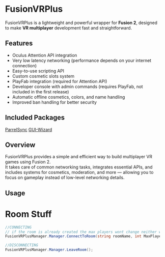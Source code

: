 # FusionVRPlus

FusionVRPlus is a lightweight and powerful wrapper for **Fusion 2**, designed to make **VR multiplayer** development fast and straightforward.

## Features

- Oculus Attention API integration  
- Very low latency networking (performance depends on your internet connection)  
- Easy-to-use scripting API  
- Custom cosmetic slots system  
- PlayFab integration (required for Attention API)  
- Developer console with admin commands (requires PlayFab, not included in the first release)  
- Automatic offline cosmetics, colors, and name handling  
- Improved ban handling for better security

## Included Packages
[ParrelSync](https://github.com/VeriorPies/ParrelSync)
[GUI-Wizard](https://github.com/OverlayCS/GUI-Wizard)

## Overview

FusionVRPlus provides a simple and efficient way to build multiplayer VR games using Fusion 2.  
It takes care of common networking tasks, integrates essential APIs, and includes systems for cosmetics, moderation, and more — allowing you to focus on gameplay instead of low-level networking details.

## Usage

# Room Stuff

```cs
//CONNECTING 
// if the room is already created the max players wont change neither will the PrivateRoom bool
FusionVRPlusManager.Manager.ConnectToRoom(string roomName, int MaxPlayers, bool PrivateRoom);
```

```cs
//DISCONNECTING
FusionVRPlusManager.Manager.LeaveRoom();
```

